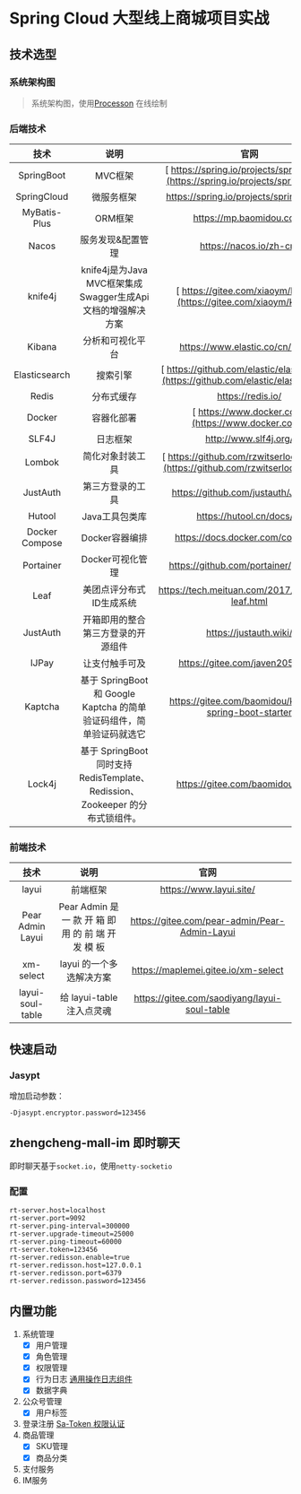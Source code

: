 # Spring Cloud 大型线上商城项目实战

## 技术选型

### 系统架构图

> 系统架构图，使用[Processon](https://www.processon.com/) 在线绘制

### 后端技术

|      技术      |           说明            |                             官网                             |
| :------------: | :-----------------------: | :----------------------------------------------------------: |
|  SpringBoot    |          MVC框架          | [ https://spring.io/projects/spring-boot](https://spring.io/projects/spring-boot) |
|  SpringCloud   |        微服务框架         |           https://spring.io/projects/spring-cloud/           |
|  MyBatis-Plus  |          ORM框架          |                   https://mp.baomidou.com/                   |
|  Nacos         |        服务发现&配置管理  |                   https://nacos.io/zh-cn/                   |
|  knife4j       |       knife4j是为Java MVC框架集成Swagger生成Api文档的增强解决方案        | [ https://gitee.com/xiaoym/knife4j](https://gitee.com/xiaoym/knife4j) |
|  Kibana        |     分析和可视化平台      |               https://www.elastic.co/cn/kibana               |
| Elasticsearch  |         搜索引擎          | [ https://github.com/elastic/elasticsearch](https://github.com/elastic/elasticsearch) |
|     Redis      |        分布式缓存         |                      https://redis.io/                       |
|     Docker     |        容器化部署         |      [ https://www.docker.com](https://www.docker.com/)      |
|     SLF4J      |         日志框架          |                    http://www.slf4j.org/                     |
|     Lombok     |     简化对象封装工具      | [ https://github.com/rzwitserloot/lombok](https://github.com/rzwitserloot/lombok) |
|    JustAuth    |     第三方登录的工具      |             https://github.com/justauth/JustAuth             |
|     Hutool     |      Java工具包类库       |                  https://hutool.cn/docs/#/                   |
| Docker Compose |      Docker容器编排       |               https://docs.docker.com/compose/               |
|   Portainer    |     Docker可视化管理      |            https://github.com/portainer/portainer            |
|   Leaf         |   美团点评分布式ID生成系统      |            https://tech.meituan.com/2017/04/21/mt-leaf.html            |
|   JustAuth     |   开箱即用的整合第三方登录的开源组件      |            https://justauth.wiki/           |
|   IJPay        |   让支付触手可及      |            https://gitee.com/javen205/IJPay           |
|   Kaptcha      |   基于 SpringBoot 和 Google Kaptcha 的简单验证码组件，简单验证码就选它      |            https://gitee.com/baomidou/kaptcha-spring-boot-starter           |
|   Lock4j       |   基于 SpringBoot 同时支持 RedisTemplate、Redission、Zookeeper 的分布式锁组件。      |            https://gitee.com/baomidou/lock4j           |

### 前端技术

|         技术          |                  说明                   |                             官网                             |
| :-------------------: | :-------------------------------------: | :----------------------------------------------------------: |
|        layui         |                前端框架                 |                     https://www.layui.site/                    |
|      Pear Admin Layui       |       Pear Admin 是 一 款 开 箱 即 用 的 前 端 开 发 模 板                 |                  https://gitee.com/pear-admin/Pear-Admin-Layui                   |
|      xm-select       |       layui 的一个多选解决方案                 |                  https://maplemei.gitee.io/xm-select                   |
|      layui-soul-table       |       给 layui-table 注入点灵魂                |                 https://gitee.com/saodiyang/layui-soul-table                   |

## 快速启动

### Jasypt

增加启动参数：

```
-Djasypt.encryptor.password=123456
```

## zhengcheng-mall-im 即时聊天

即时聊天基于`socket.io`，使用`netty-socketio`

### 配置

```properties
rt-server.host=localhost
rt-server.port=9092
rt-server.ping-interval=300000
rt-server.upgrade-timeout=25000
rt-server.ping-timeout=60000
rt-server.token=123456
rt-server.redisson.enable=true 
rt-server.redisson.host=127.0.0.1
rt-server.redisson.port=6379
rt-server.redisson.password=123456
```

## 内置功能

1. 系统管理
    - [x] 用户管理
    - [x] 角色管理
    - [x] 权限管理
    - [x] 行为日志  [通用操作日志组件](https://github.com/mouzt/mzt-biz-log)
    - [x] 数据字典
2. 公众号管理
    - [x] 用户标签
3. 登录注册 [Sa-Token 权限认证](http://sa-token.dev33.cn/)
4. 商品管理
    - [x] SKU管理
    - [x] 商品分类
5. 支付服务
6. IM服务
